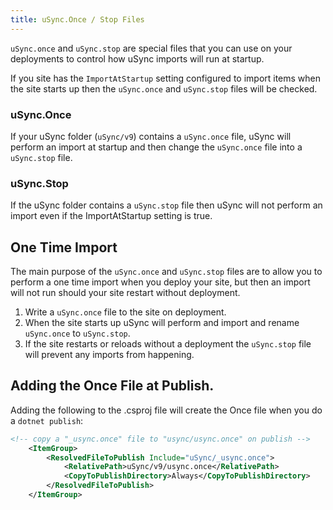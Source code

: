 ```yaml
---
title: uSync.Once / Stop Files
---
```


`uSync.once` and `uSync.stop` are special files that you can use on your deployments to control how uSync imports will run at startup.

If you site has the `ImportAtStartup` setting configured to import items when the site starts up then the `uSync.once` and `uSync.stop` files will be checked. 

### uSync.Once 
If your uSync folder (`uSync/v9`) contains a `uSync.once` file, uSync will perform an import at startup and then change the `uSync.once` file into a `uSync.stop` file. 

### uSync.Stop

If the uSync folder contains a `uSync.stop` file then uSync will not perform an import even if the ImportAtStartup setting is true.


## One Time Import 
The main purpose of the `uSync.once` and `uSync.stop` files are to allow you to perform a one time import when you deploy your site, but then an import will not run should your site restart without deployment. 

1. Write a `uSync.once` file to the site on deployment.
2. When the site starts up uSync will perform and import and rename `uSync.once` to `uSync.stop`.
3. If the site restarts or reloads without a deployment the `uSync.stop` file will prevent any imports from happening.

## Adding the Once File at Publish. 

Adding the following to the .csproj file will create the Once file when you do a `dotnet publish`:

```xml
<!-- copy a "_usync.once" file to "usync/usync.once" on publish -->
	<ItemGroup>
		<ResolvedFileToPublish Include="uSync/_usync.once">
			<RelativePath>uSync/v9/usync.once</RelativePath>
			<CopyToPublishDirectory>Always</CopyToPublishDirectory>
		</ResolvedFileToPublish>
	</ItemGroup>
```
